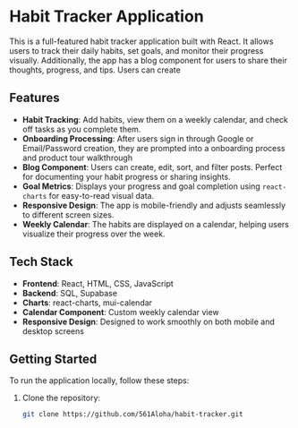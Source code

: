 # Habit Tracker Application

This is a full-featured habit tracker application built with React. It allows users to track their daily habits, set goals, and monitor their progress visually. 
Additionally, the app has a blog component for users to share their thoughts, progress, and tips. 
Users can create 



## Features
- **Habit Tracking**: Add habits, view them on a weekly calendar, and check off tasks as you complete them.
- **Onboarding Processing**: After users sign in through Google or Email/Password creation, they are prompted into a onboarding process and product tour walkthrough
- **Blog Component**: Users can create, edit, sort, and filter posts. Perfect for documenting your habit progress or sharing insights.
- **Goal Metrics**: Displays your progress and goal completion using `react-charts` for easy-to-read visual data.
- **Responsive Design**: The app is mobile-friendly and adjusts seamlessly to different screen sizes.
- **Weekly Calendar**: The habits are displayed on a calendar, helping users visualize their progress over the week.

## Tech Stack
- **Frontend**: React, HTML, CSS, JavaScript
- **Backend**: SQL, Supabase
- **Charts**: react-charts, mui-calendar
- **Calendar Component**: Custom weekly calendar view
- **Responsive Design**: Designed to work smoothly on both mobile and desktop screens

## Getting Started
To run the application locally, follow these steps:

1. Clone the repository:
   ```bash
   git clone https://github.com/561Aloha/habit-tracker.git
